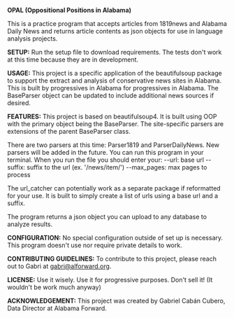 **OPAL (Oppositional Positions in Alabama)**

This is a practice program that accepts articles from 1819news and Alabama Daily News and returns article contents as json objects for use in language analysis projects.

**SETUP:** Run the setup file to download requirements. The tests don't work at this time because they are in development. 

**USAGE:** This project is a specific application of the beautifulsoup package to support the extract and analysis of conservative news sites in Alabama. This is built by progressives in Alabama for progressives in Alabama. The BaseParser object can be updated to include additional news sources if desired.

**FEATURES:** This project is based on beautifulsoup4. It is built using OOP with the primary object being the BaseParser. The site-specific parsers are extensions of the parent BaseParser class.

There are two parsers at this time: Parser1819 and ParserDailyNews. New parsers will be added in the future. You can run this program in your terminal. When you run the file you should enter your:
--url: base url
--suffix: suffix to the url (ex. '/news/item/')
--max_pages: max pages to process

The url_catcher can potentially work as a separate package if reformatted for your use. It is built to simply create a list of urls using a base url and a suffix.

The program returns a json object you can upload to any database to analyze results.

**CONFIGURATION:** No special configuration outside of set up is necessary. This program doesn't use nor require private details to work.

**CONTRIBUTING GUIDELINES:** To contribute to this project, please reach out to Gabri at gabri@alforward.org.

**LICENSE:** Use it wisely. Use it for progressive purposes. Don't sell it! (It wouldn't be work much anyway)

**ACKNOWLEDGEMENT:** This project was created by Gabriel Cabán Cubero, Data Director at Alabama Forward.
